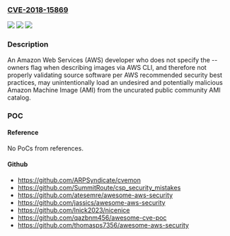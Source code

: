 ### [CVE-2018-15869](https://cve.mitre.org/cgi-bin/cvename.cgi?name=CVE-2018-15869)
![](https://img.shields.io/static/v1?label=Product&message=n%2Fa&color=blue)
![](https://img.shields.io/static/v1?label=Version&message=n%2Fa&color=blue)
![](https://img.shields.io/static/v1?label=Vulnerability&message=n%2Fa&color=brighgreen)

### Description

An Amazon Web Services (AWS) developer who does not specify the --owners flag when describing images via AWS CLI, and therefore not properly validating source software per AWS recommended security best practices, may unintentionally load an undesired and potentially malicious Amazon Machine Image (AMI) from the uncurated public community AMI catalog.

### POC

#### Reference
No PoCs from references.

#### Github
- https://github.com/ARPSyndicate/cvemon
- https://github.com/SummitRoute/csp_security_mistakes
- https://github.com/atesemre/awesome-aws-security
- https://github.com/jassics/awesome-aws-security
- https://github.com/lnick2023/nicenice
- https://github.com/qazbnm456/awesome-cve-poc
- https://github.com/thomasps7356/awesome-aws-security

